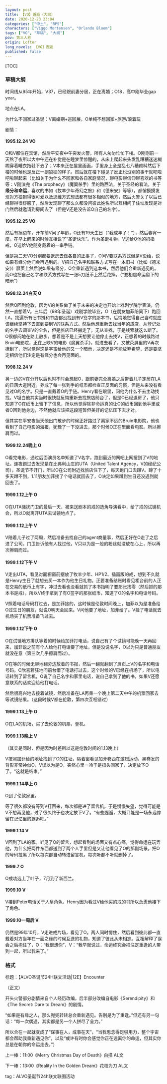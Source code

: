 ```yaml
---
layout: post
title: 【VO】邂逅（大纲）
date: 2020-12-23 23:04
categories: ["中土", "RPS"]
characters: ["Viggo Mortensen", "Orlando Bloom"]
tags: ["VO", "草稿", "大纲"]
pov: 第三人称
origin: Lofter
long_novels: 【VO】邂逅
published: false
---
```


[TOC]

### 草稿大纲

时间线从95年开始，V37，已经跟前妻分居，正在离婚；O18，高中刚毕业gap year。

地点在LA。

为什么不回家过圣诞：V离婚期+巡回展，O单纯不想回家+旅游/浪着玩

剧情：

#### 1995.12.24 VO

O和V都住在宾馆，然后平安夜中午突发火警，所有人匆匆忙忙下楼。O刚刚前一天熬了夜所以大中午还在补觉是在睡梦里惊醒的，从床上爬起来头发乱糟糟迷迷糊糊穿着睡衣拖鞋下去了；V本来正在屋里画画，手里身上全是乱七八糟颜料然后下楼的时候也是反正一副狼狈的样子。然后就在楼下碰见了反正也没别的事干就吧啦吧啦聊起来（比如关于为什么不回家和各自家庭情况，聊电影聊信仰聊喜欢的书等等：V刚演完《The prophecy》（魔翼杀手）里的路西法，关于圣经的看法，关于**缘分和命运**，喜欢的书如《牧羊少年奇幻之旅》和《德米安》等等），都悄摸摸发现对方狼狈得很可爱以及思维方式想法都有很多相似的地方，然后火警关了以后已经聊得很舒服了，然后发现聊了那么久都没问彼此姓名所以互相问了住址发现是对门然后就邀请到房间去了（但是V还是没告诉O自己的名字）。

#### 1995.12.25 VO

然后有擦边车，开车前V问了年龄，O还有19天生日（“我成年了！”），然后春宵一度。在早上醒来的时候互相说了“圣诞快乐”。作为圣诞礼物，V送给O他的拇指戒，O送给V他随身戴着的一串手链。

但是第二天VO分别都要退房去做各自的正事了，O问V要联系方式但是V没给，说如果有缘分他们会再遇到的。V把自己名字和联系方式写在一本旧书（比如《德米安》）扉页上然后说如果有缘分，O会重新遇到这本书，然后他们会重新遇见的。而O也把自己名字和联系方式写在一张5刀纸币上然后花掉。（“要相信命运留下的暗示”）

#### 1998.12.24白天 O

然后O回到伦敦，因为V的关系做了关于未来的决定也开始上戏剧学院学表演，仍然一直想着V。三年后（98年圣诞）戏剧学院毕业，O（在朋友加菲陪同下）跑回LA，找遍所有旧书摊和书店都没找到有V签字的那本书，后悔地觉得自己当时就应该继续坚持下去直到要到V的联系方式。然后他想重新去找当年的旅店，从登记处的名字去调查V的全名，但是旅店已经搬走了，无从查找，于是线索就这么断了。O很郁闷地在路上散步，想着是不是上天想要让他停止去找V，正想着的时候路过Bruin电影院，正在上映V的电影《魔翼杀手》，就进去看了，又被荧屏里的V再次撩到了，所以觉得这是宇宙给他的又一个暗示，决定还是不能放弃希望，还是要坚定相信他们注定是有缘分也会再见面的。

#### 1998.12.24 V

另一边的V在分开以后也时不时会想起O，跟前妻完全离婚之后带着儿子定居在LA的日落大道附近。养成了每一张到手的纸币都检查正反面的习惯，但是从来没有看见过O的名字。只是一直戴着O的手链。Henry看在眼里，问他为什么不去主动找找。V坦白他其实当时很快就反悔重新去找旅店前台了，但是O已经退房了，他只知道了O在纸币上留下了信息，所以他觉得除非命运真的让O的纸币回到他手里或者O回到他身边，不然他就应该把这段短暂但美好的记忆压下去才对。

但其实在平安夜当天他出门散步的时候正好路过了离家不远的Bruin电影院，他也看到了自己电影的海报，犹豫了一下没进去，那个时候O正在里面看电影。所以擦肩而过。

#### 1999.12.24晚上 O

O看完电影，通过后面演员名单知道了V名字，跑到最近的网吧上网搜到了V的地址。连夜跑过去发现是在比弗利山庄的UTA（United Talent Agency，V的经纪公司），圣诞节不开门，所以O在公司附近找旅店住下了，每天跑门口去蹲V。蹲了十多天蹲不到，1.11朋友加菲接了个电话就回去了，O决定如果蹲到生日还没遇到就回去了。

#### 1999.1.12上午 O

O在UTA骚扰门卫的最后一天，被来送剧本的戒的选角导演看中，给了戒的试镜机会，所以O就离开UTA去试镜地点了。

#### 1999.1.12上午 V

V陪着儿子过了两周，然后准备去找自己的agent商量事，然后正好在O走了之后进了公司。门卫告诉他有人找过他，V只以为是一般的粉丝就没放在心上，所以再次擦肩而过。

#### 1999.1.12下午 V

V走出UTA，看见对面橱窗前摆放了牧羊少年、HP1/2、插画版的戒，想到不久就是Henry生日了就想去买一本作为他生日礼物。正要准备结账时看见柜台前的人正在交易的纸币上有字，冲过去看也没看就抓了本书指明了要那张找零（然后抓的那本书是戒），所以V终于拿到了有O签字的那张纸币，知道了O的名字和电话号码。

V照着电话号码打过去，是加菲接的，这时候是伦敦时间晚上，加菲以为是准备给O过生日的朋友，就说O明天会回来。V问他要了地址，加菲给了。V挂了电话就去机场买了机票准备飞过去。

#### 1999.1.12下午 O

O在试镜地方排队等着的时候给加菲打电话，说自己有了个试镜可能晚一天再回来，加菲说之前有个人给他打电话要了地址，但是没说名字，O以为只是普通朋友就没在意（第三次几乎擦肩而过）。

O在等的时候无聊地翻旁边放着的书报，然后一翻就翻到了扉页上V的名字和电话号码。O欣喜若狂地问前台借了电话打过去，这个时候的V已经在机场了，所以电话转到了留言机，O说了自己名字和家里电话，说自己拿到了他的书，如果V还愿意联系的话欢迎给他打电话。

然后很高兴地去接着试镜，然后准备在LA再呆一个晚上第二天中午的机票回家去等试镜结果。（这段时候V都在伦敦，第四次互相错过）

#### 1999.1.13上午 O

O在LA的机场，买了去伦敦的机票，登机。

#### 1999.1.13晚上 V

（其实是同时，但是因为时差所以这是伦敦时间的1.13晚上）

V按照加菲给的地址找到了O的住址，隔着窗看见加菲卷西在激烈运动，黑卷发的背影非常神似O，V误以为是O，突然心里一冷于是扭头回家了，决定放下O了。“这就是结束。”

#### 1999.1.14早上 O

O到了伦敦家里。

等了很久都没有等到V打回来，每次都是进了留言机。于是慢慢失望，觉得可能是V不想再见他，过了很久终于也决定放下V了。“有些邂逅，大概只能是一场永远停留在记忆里的邂逅吧。”

#### 1999.1.14 V

V回到了LA的家。听见了O的留言，想起看到的场面又有点心痛，觉得命运在玩弄他，为什么把两件东西都送到了两个人手里但是又让他看见了O的那副场景。把O的号码拉黑了所以每次都自动转进留言机，每次听都不听就删掉了。

#### 1999.7 O

O成功选上了叶子，7月到了新西兰。

#### 1999.10 V

V接到Peter电话关于人皇角色，Henry因为看过V给他买的戒的书所以怂恿他接下了角色。

#### 1999.10一周后 V

仍然是99年10月，V走进戒片场，看见了O。两人同时愣住，然后看到彼此都一直戴着对方当年在一面之缘的时候互送的礼物，知道了彼此从未相忘。互相解释了误会之后抱住了，O：“我很想你”，V：“我早就说过，命运终究会把注定重逢的人带到一起，所以我来了。”



### 格式

标题：【ALVO圣诞节24H联文活动|12E】Encounter



（正文）



开头火警部分剧情来自个人经历改编，后半部分改编自电影《Serendipity》和《The Secret: Dare to Dream》的剧情。

“如果是有缘之人，那么兜兜转转总会重新遇见。告别是为了重逢。”但还有另一句话：“每一次偶遇，其实都是另一个人拼尽了全力。”

所以合在一起就变成了“谋事在人，成事在天”，“当我思念得足够用力，整个宇宙都会帮助我重新遇见你”，以及“或许有时你会感觉你正在远离你的命运，但其实你总是在朝你的命运走去。”）



上一棒：11:00《Merry Christmas Day of Death》白描 AL文

下一棒：13:00《Reality In the Golden Dream》花枝为刀 AL文

tag：ALVO圣诞节24h联文联图活动